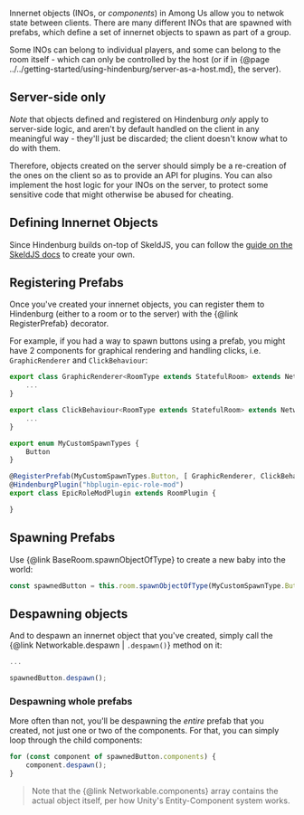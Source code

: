 Innernet objects (INOs, or _components_) in Among Us allow you to netwok state between clients. There are many different INOs that are spawned with prefabs, which define a set of innernet objects to spawn as part of a group.

Some INOs can belong to individual players, and some can belong to the room itself - which can only be controlled by the host (or if in {@page ../../getting-started/using-hindenburg/server-as-a-host.md}, the server).

## Server-side only
_Note_ that objects defined and registered on Hindenburg _only_ apply to server-side logic, and aren't by default handled on the client in any meaningful way - they'll just be discarded; the client doesn't know what to do with them.

Therefore, objects created on the server should simply be a re-creation of the ones on the client so as to provide an API for plugins. You can also implement the host logic for your INOs on the server, to protect some sensitive code that might otherwise be abused for cheating.

## Defining Innernet Objects
Since Hindenburg builds on-top of SkeldJS, you can follow the [guide on the SkeldJS docs](https://skeld.js.org/pages/Guides/Creating%20Custom%20INOs.html) to create your own.

## Registering Prefabs
Once you've created your innernet objects, you can register them to Hindenburg (either to a room or to the server) with the {@link RegisterPrefab} decorator.

For example, if you had a way to spawn buttons using a prefab, you might have 2 components for graphical rendering and handling clicks, i.e. `GraphicRenderer` and `ClickBehaviour`:
```ts
export class GraphicRenderer<RoomType extends StatefulRoom> extends Networkable<RoomType> {
    ...
}

export class ClickBehaviour<RoomType extends StatefulRoom> extends Networkable<RoomType> {
    ...
}

export enum MyCustomSpawnTypes {
    Button
}

@RegisterPrefab(MyCustomSpawnTypes.Button, [ GraphicRenderer, ClickBehaviour ])
@HindenburgPlugin("hbplugin-epic-role-mod")
export class EpicRoleModPlugin extends RoomPlugin {

}
```

## Spawning Prefabs
Use {@link BaseRoom.spawnObjectOfType} to create a new baby into the world:
```ts
const spawnedButton = this.room.spawnObjectOfType(MyCustomSpawnType.Button, player /* create the button belonging to the player */);
```

## Despawning objects
And to despawn an innernet object that you've created, simply call the {@link Networkable.despawn | `.despawn()`} method on it:

```ts
...

spawnedButton.despawn();
```

### Despawning whole prefabs
More often than not, you'll be despawning the _entire_ prefab that you created, not just one or two of the components. For that, you can simply loop through the child components:
```ts
for (const component of spawnedButton.components) {
    component.despawn();
}
```

> Note that the {@link Networkable.components} array contains the actual object itself, per how Unity's Entity-Component system works.

